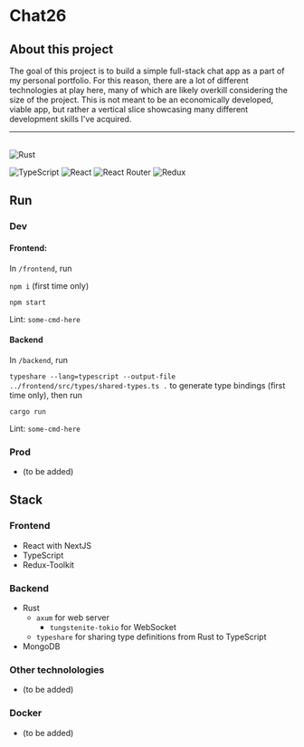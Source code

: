 # Chat26

## About this project

The goal of this project is to build a simple full-stack chat app as a part of my personal portfolio. For this reason, there are a lot of different technologies at play here, many of which are likely overkill considering the size of the project. This is not meant to be an economically developed, viable app, but rather a vertical slice showcasing many different development skills I've acquired.

---

\
![Rust](https://img.shields.io/badge/rust-%23000000.svg?style=for-the-badge&logo=rust&logoColor=white)

![TypeScript](https://img.shields.io/badge/typescript-%23007ACC.svg?style=for-the-badge&logo=typescript&logoColor=white)
![React](https://img.shields.io/badge/react-%2320232a.svg?style=for-the-badge&logo=react&logoColor=%2361DAFB)
![React Router](https://img.shields.io/badge/React_Router-CA4245?style=for-the-badge&logo=react-router&logoColor=white)
![Redux](https://img.shields.io/badge/redux-%23593d88.svg?style=for-the-badge&logo=redux&logoColor=white)

## Run

### Dev

#### Frontend:

In `/frontend`, run

`npm i` (first time only)

`npm start`

Lint: `some-cmd-here`

#### Backend

In `/backend`, run

`typeshare --lang=typescript --output-file ../frontend/src/types/shared-types.ts .`
to generate type bindings (first time only), then run

`cargo run`

Lint: `some-cmd-here`

### Prod

- (to be added)

## Stack

### Frontend

- React with NextJS
- TypeScript
- Redux-Toolkit

### Backend

- Rust
  - `axum` for web server
    - `tungstenite-tokio` for WebSocket
  - `typeshare` for sharing type definitions from Rust to TypeScript
- MongoDB

### Other technolologies

- (to be added)

### Docker

- (to be added)
